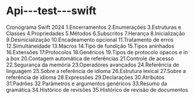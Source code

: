 # Api---test---swift

Cronograma Swift 2024 
1.Encerramentos
2.Enumerações
3.Estruturas e Classes
4.Propriedades
5.Métodos
6.Subscritos
7.Herança
8.Inicialização
9.Desinicialização
10.Encadeamento opcional
11.Tratamento de erros
12.Simultaneidade
13.Macros
14.Tipo de fundição
15.Tipos aninhados
16.Extensões
17.Protocolos
18.Genéricos
19.Tipos de protocolo opacos e in a box
20.Contagem automática de referências
21.Controle de acesso
22.Segurança da memória
23.Operadores avançados
24.Referência de linguagem
25.Sobre a referência de idioma
26.Estrutura lexical
27.Sobre a referência de idioma
28.Expressões
29.Declarações
30.Atributos
31.Padrões
32.Parâmetros e argumentos genéricos
33.Resumo da gramática
34.Histórico de revisões
35.Histórico de revisão de documentos
